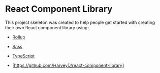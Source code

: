 # React Component Library

This project skeleton was created to help people get started with creating their own React component library using:

- [Rollup](https://github.com/rollup/rollup)
- [Sass](https://sass-lang.com/)
- [TypeScript](https://www.typescriptlang.org/)

- [https://github.com/HarveyD/react-component-library]